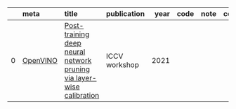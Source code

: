 |    | meta                                     | title                                                                                                                                                                                                                                    | publication   |   year | code   | note   | cover   |
|---:|:-----------------------------------------|:-----------------------------------------------------------------------------------------------------------------------------------------------------------------------------------------------------------------------------------------|:--------------|-------:|:-------|:-------|:--------|
|  0 | [OpenVINO](../../meta/OpenVINO.prototxt) | [Post-training deep neural network pruning via layer-wise calibration](https://openaccess.thecvf.com/content/ICCV2021W/LPCV/papers/Lazarevich_Post-Training_Deep_Neural_Network_Pruning_via_Layer-Wise_Calibration_ICCVW_2021_paper.pdf) | ICCV workshop |   2021 |        |        |         |